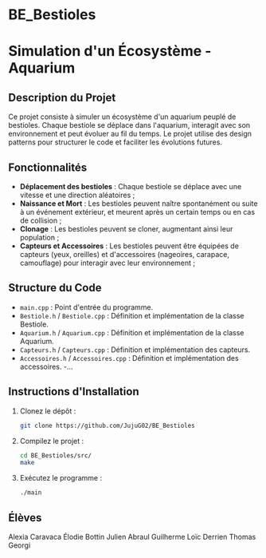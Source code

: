 # BE_Bestioles

# Simulation d'un Écosystème - Aquarium

## Description du Projet
Ce projet consiste à simuler un écosystème d'un aquarium peuplé de bestioles. Chaque bestiole se déplace dans l'aquarium, interagit avec son environnement et peut évoluer au fil du temps. Le projet utilise des design patterns pour structurer le code et faciliter les évolutions futures.

## Fonctionnalités
- **Déplacement des bestioles** : Chaque bestiole se déplace avec une vitesse et une direction aléatoires ;
- **Naissance et Mort** : Les bestioles peuvent naître spontanément ou suite à un événement extérieur, et meurent après un certain temps ou en cas de collision ;
- **Clonage** : Les bestioles peuvent se cloner, augmentant ainsi leur population ;
- **Capteurs et Accessoires** : Les bestioles peuvent être équipées de capteurs (yeux, oreilles) et d'accessoires (nageoires, carapace, camouflage) pour interagir avec leur environnement ;

## Structure du Code
- `main.cpp` : Point d'entrée du programme.
- `Bestiole.h` / `Bestiole.cpp` : Définition et implémentation de la classe Bestiole.
- `Aquarium.h` / `Aquarium.cpp` : Définition et implémentation de la classe Aquarium.
- `Capteurs.h` / `Capteurs.cpp` : Définition et implémentation des capteurs.
- `Accessoires.h` / `Accessoires.cpp` : Définition et implémentation des accessoires.
-...

## Instructions d'Installation
1. Clonez le dépôt :
   ```bash
   git clone https://github.com/JujuG02/BE_Bestioles

2. Compilez le projet :
   ```bash
   cd BE_Bestioles/src/
   make

3. Exécutez le programme :
   ```bash
   ./main

## Élèves

Alexia Caravaca
Élodie Bottin
Julien Abraul Guilherme
Loïc Derrien
Thomas Georgi


